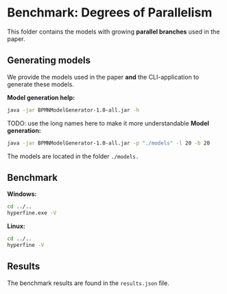 # Benchmark: Degrees of Parallelism

This folder contains the models with growing **parallel branches** used in the paper.

## Generating models

We provide the models used in the paper **and** the CLI-application to generate these models.

**Model generation help:**
```bash
java -jar BPMNModelGenerator-1.0-all.jar -h
```
TODO: use the long names here to make it more understandable
**Model generation:**
```bash
java -jar BPMNModelGenerator-1.0-all.jar -p "./models" -l 20 -b 20
```

The models are located in the folder `./models.`

## Benchmark

**Windows:**
```bash
cd ../..
hyperfine.exe -V
```

**Linux:**
```bash
cd ../..
hyperfine -V
```

## Results

The benchmark results are found in the `results.json` file.